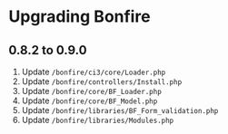 # Upgrading Bonfire

## 0.8.2 to 0.9.0

1. Update `/bonfire/ci3/core/Loader.php`
2. Update `/bonfire/controllers/Install.php`
3. Update `/bonfire/core/BF_Loader.php`
4. Update `/bonfire/core/BF_Model.php`
5. Update `/bonfire/libraries/BF_Form_validation.php`
6. Update `/bonfire/libraries/Modules.php`

